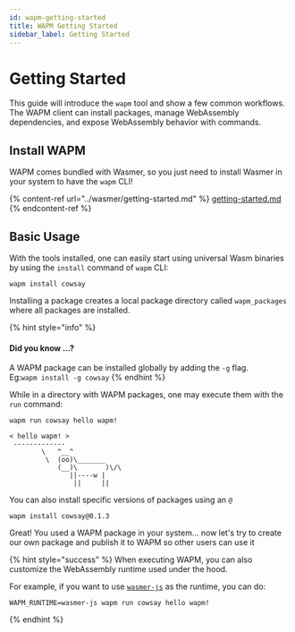 ```yaml
---
id: wapm-getting-started
title: WAPM Getting Started
sidebar_label: Getting Started
---
```


# Getting Started

This guide will introduce the `wapm` tool and show a few common workflows. The WAPM client can install packages, manage WebAssembly dependencies, and expose WebAssembly behavior with commands.

## Install WAPM

WAPM comes bundled with Wasmer, so you just need to install Wasmer in your system to have the `wapm` CLI!

{% content-ref url="../wasmer/getting-started.md" %}
[getting-started.md](../wasmer/getting-started.md)
{% endcontent-ref %}

## **Basic Usage**

With the tools installed, one can easily start using universal Wasm binaries by using the `install` command of `wapm` CLI:

```
wapm install cowsay
```

Installing a package creates a local package directory called `wapm_packages` where all packages are installed.

{% hint style="info" %}
#### Did you know ...?

A WAPM package can be installed globally by adding the `-g` flag.\
Eg:`wapm install -g cowsay`
{% endhint %}

While in a directory with WAPM packages, one may execute them with the `run` command:

```
wapm run cowsay hello wapm!
```

```
< hello wapm! >
 -------------
        \   ^__^
         \  (oo)\_______
            (__)\       )\/\
               ||----w |
                ||     ||
```

You can also install specific versions of packages using an `@`

```
wapm install cowsay@0.1.3
```

Great! You used a WAPM package in your system... now let's try to create our own package and publish it to WAPM so other users can use it

{% hint style="success" %}
When executing WAPM, you can also customize the WebAssembly runtime used under the hood.

For example, if you want to use [`wasmer-js`](../../integrations/js/wasmer-js-cli.md) as the runtime, you can do:

```
WAPM_RUNTIME=wasmer-js wapm run cowsay hello wapm!
```
{% endhint %}

